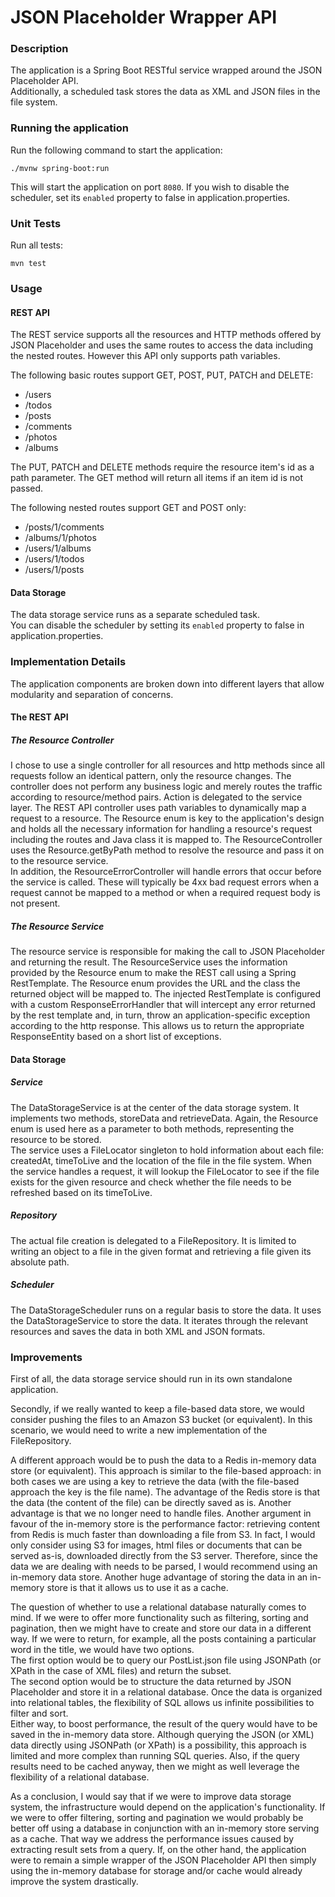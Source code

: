 # JSON Placeholder Wrapper API

### Description
The application is a Spring Boot RESTful service wrapped around the JSON Placeholder API.\
Additionally, a scheduled task stores the data as XML and JSON files in the file system.

### Running the application
Run the following command to start the application:
```shell script
./mvnw spring-boot:run
```
This will start the application on port `8080`.
If you wish to disable the scheduler, set its `enabled` property to false in application.properties.

### Unit Tests
Run all tests:
````shell script
mvn test
````

### Usage
#### REST API
The REST service supports all the resources and HTTP methods offered by JSON Placeholder
and uses the same routes to access the data including the nested routes.
However this API only supports path variables.

The following basic routes support GET, POST, PUT, PATCH and DELETE:
* /users
* /todos
* /posts
* /comments
* /photos
* /albums

The PUT, PATCH and DELETE methods require the resource item's id as a path parameter.
The GET method will return all items if an item id is not passed.

The following nested routes support GET and POST only:
* /posts/1/comments
* /albums/1/photos
* /users/1/albums
* /users/1/todos
* /users/1/posts

#### Data Storage
The data storage service runs as a separate scheduled task.\
You can disable the scheduler by setting its `enabled` property to false in application.properties.

### Implementation Details

The application components are broken down into different layers that allow modularity and
separation of concerns.

#### The REST API

##### The Resource Controller
I chose to use a single controller for all resources and http methods since all requests 
follow an identical pattern, only the resource changes.
The controller does not perform any business logic and merely routes the traffic according to 
resource/method pairs. Action is delegated to the service layer.
The REST API controller uses path variables to dynamically map a request to a resource.
The Resource enum is key to the application's design and holds all the necessary information for
handling a resource's request including the routes and Java class it is mapped to.
The ResourceController uses the Resource.getByPath method to resolve the resource and pass it on 
to the resource service.\
In addition, the ResourceErrorController will handle errors that occur before the service is called.
These will typically be 4xx bad request errors when a request cannot be mapped to a method or when 
a required request body is not present.

##### The Resource Service
The resource service is responsible for making the call to JSON Placeholder and returning the result.
The ResourceService uses the information provided by the Resource enum to make the REST call using a Spring  
RestTemplate. The Resource enum provides the URL and the class the returned object will be mapped to.
The injected RestTemplate is configured with a custom ResponseErrorHandler that will intercept any error 
returned by the rest template and, in turn, throw an application-specific exception according to the 
http response. This allows us to return the appropriate ResponseEntity based on a short list of 
exceptions.

#### Data Storage

##### Service
The DataStorageService is at the center of the data storage system. 
It implements two methods, storeData and retrieveData. Again, the Resource enum is used here as a
parameter to both methods, representing the resource to be stored.\
The service uses a FileLocator singleton to hold information about each file:
createdAt, timeToLive and the location of the file in the file system.
When the service handles a request, it will lookup the FileLocator to see if the file exists for the given
resource and check whether the file needs to be refreshed based on its timeToLive.

##### Repository
The actual file creation is delegated to a FileRepository.
It is limited to writing an object to a file in the given format and retrieving a file given its absolute
path.

##### Scheduler
The DataStorageScheduler runs on a regular basis to store the data.
It uses the DataStorageService to store the data.
It iterates through the relevant resources and saves the data in both XML and JSON formats.

### Improvements
First of all, the data storage service should run in its own standalone application.

Secondly, if we really wanted to keep a file-based data store, we would consider pushing the files 
to an Amazon S3 bucket (or equivalent). In this scenario, we would need to write a new implementation of the
FileRepository.

A different approach would be to push the data to a Redis in-memory data store (or equivalent).
This approach is similar to the file-based approach: in both cases we are using a key to retrieve the data 
(with the file-based approach the key is the file name).
The advantage of the Redis store is that the data (the content of the file) can be directly saved as is.
Another advantage is that we no longer need to handle files. Another argument in favour of the in-memory store is 
the performance factor: retrieving content from Redis is much faster than downloading a file from S3.
In fact, I would only consider using S3 for images, html files or documents that can be 
served as-is, downloaded directly from the S3 server.
Therefore, since the data we are dealing with needs to be parsed, I would recommend using an in-memory data store.
Another huge advantage of storing the data in an in-memory store is that it allows us to use it as a cache.

The question of whether to use a relational database naturally comes to mind.
If we were to offer more functionality such as filtering, sorting and pagination, then we might have to create and 
store our data in a different way.
If we were to return, for example, all the posts containing a particular word in the title, we would have two options.\
The first option would be to query our PostList.json file using JSONPath (or XPath in the case of XML files) and 
return the subset.\
The second option would be to structure the data returned by JSON Placeholder and store it in a relational database.
Once the data is organized into relational tables, the flexibility of SQL allows us infinite possibilities to filter and sort.\
Either way, to boost performance, the result of the query would have to be saved in the in-memory data store.
Although querying the JSON (or XML) data directly using JSONPath (or XPath) is a possibility, this approach is limited
and more complex than running SQL queries. Also, if the query results need to be cached anyway, then we might as well 
leverage the flexibility of a relational database.

As a conclusion, I would say that if we were to improve data storage system, the infrastructure would depend on the 
application's functionality. If we were to offer filtering, sorting and pagination we would probably be better off using 
a database in conjunction with an in-memory store serving as a cache. That way we address the performance issues caused by 
extracting result sets from a query. If, on the other hand, the application were to remain a simple wrapper of the JSON 
Placeholder API then simply using the in-memory database for storage and/or cache would already improve the system drastically.
